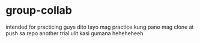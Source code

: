 # group-collab
intended for practicing 
guys dito tayo mag practice kung pano mag clone at push sa repo 
another trial ulit kasi gumana heheheheeh